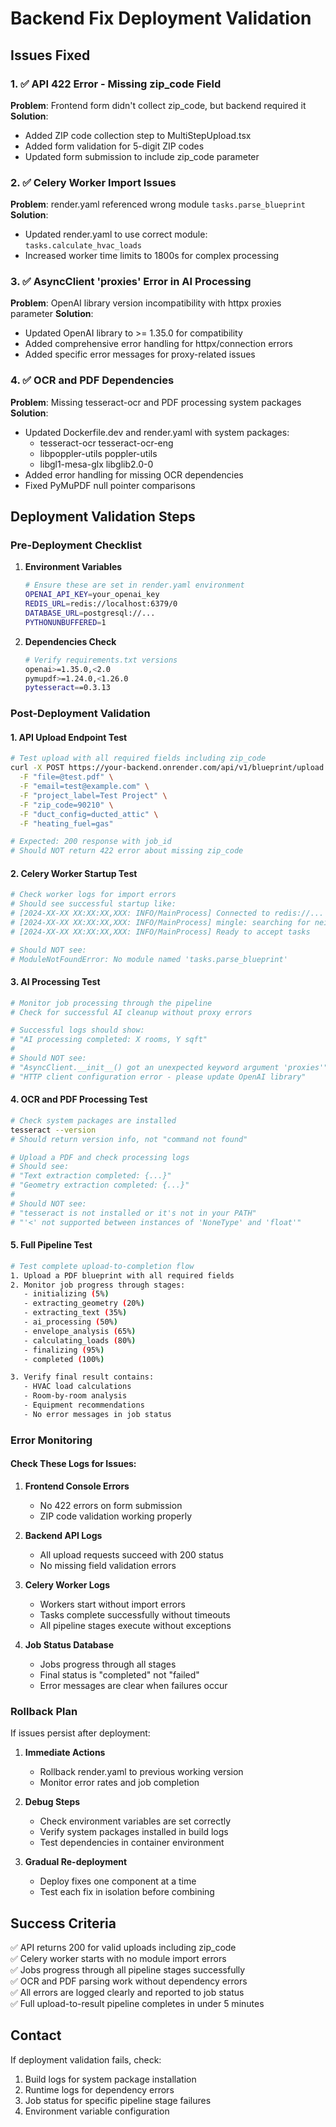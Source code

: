 # Backend Fix Deployment Validation

## Issues Fixed

### 1. ✅ API 422 Error - Missing zip_code Field
**Problem**: Frontend form didn't collect zip_code, but backend required it
**Solution**: 
- Added ZIP code collection step to MultiStepUpload.tsx 
- Added form validation for 5-digit ZIP codes
- Updated form submission to include zip_code parameter

### 2. ✅ Celery Worker Import Issues
**Problem**: render.yaml referenced wrong module `tasks.parse_blueprint` 
**Solution**:
- Updated render.yaml to use correct module: `tasks.calculate_hvac_loads`
- Increased worker time limits to 1800s for complex processing

### 3. ✅ AsyncClient 'proxies' Error in AI Processing  
**Problem**: OpenAI library version incompatibility with httpx proxies parameter
**Solution**:
- Updated OpenAI library to >= 1.35.0 for compatibility
- Added comprehensive error handling for httpx/connection errors
- Added specific error messages for proxy-related issues

### 4. ✅ OCR and PDF Dependencies
**Problem**: Missing tesseract-ocr and PDF processing system packages
**Solution**:
- Updated Dockerfile.dev and render.yaml with system packages:
  - tesseract-ocr tesseract-ocr-eng
  - libpoppler-utils poppler-utils  
  - libgl1-mesa-glx libglib2.0-0
- Added error handling for missing OCR dependencies
- Fixed PyMuPDF null pointer comparisons

## Deployment Validation Steps

### Pre-Deployment Checklist

1. **Environment Variables**
   ```bash
   # Ensure these are set in render.yaml environment
   OPENAI_API_KEY=your_openai_key
   REDIS_URL=redis://localhost:6379/0  
   DATABASE_URL=postgresql://...
   PYTHONUNBUFFERED=1
   ```

2. **Dependencies Check**
   ```bash
   # Verify requirements.txt versions
   openai>=1.35.0,<2.0
   pymupdf>=1.24.0,<1.26.0
   pytesseract==0.3.13
   ```

### Post-Deployment Validation

#### 1. API Upload Endpoint Test
```bash
# Test upload with all required fields including zip_code
curl -X POST https://your-backend.onrender.com/api/v1/blueprint/upload \
  -F "file=@test.pdf" \
  -F "email=test@example.com" \
  -F "project_label=Test Project" \
  -F "zip_code=90210" \
  -F "duct_config=ducted_attic" \
  -F "heating_fuel=gas"

# Expected: 200 response with job_id
# Should NOT return 422 error about missing zip_code
```

#### 2. Celery Worker Startup Test
```bash
# Check worker logs for import errors
# Should see successful startup like:
# [2024-XX-XX XX:XX:XX,XXX: INFO/MainProcess] Connected to redis://...
# [2024-XX-XX XX:XX:XX,XXX: INFO/MainProcess] mingle: searching for neighbors
# [2024-XX-XX XX:XX:XX,XXX: INFO/MainProcess] Ready to accept tasks

# Should NOT see:
# ModuleNotFoundError: No module named 'tasks.parse_blueprint'
```

#### 3. AI Processing Test
```bash
# Monitor job processing through the pipeline
# Check for successful AI cleanup without proxy errors

# Successful logs should show:
# "AI processing completed: X rooms, Y sqft"
# 
# Should NOT see:
# "AsyncClient.__init__() got an unexpected keyword argument 'proxies'"
# "HTTP client configuration error - please update OpenAI library"
```

#### 4. OCR and PDF Processing Test
```bash
# Check system packages are installed
tesseract --version
# Should return version info, not "command not found"

# Upload a PDF and check processing logs
# Should see:
# "Text extraction completed: {...}"
# "Geometry extraction completed: {...}"
#
# Should NOT see:
# "tesseract is not installed or it's not in your PATH"
# "'<' not supported between instances of 'NoneType' and 'float'"
```

#### 5. Full Pipeline Test
```bash
# Test complete upload-to-completion flow
1. Upload a PDF blueprint with all required fields
2. Monitor job progress through stages:
   - initializing (5%)
   - extracting_geometry (20%) 
   - extracting_text (35%)
   - ai_processing (50%)
   - envelope_analysis (65%)
   - calculating_loads (80%)
   - finalizing (95%)
   - completed (100%)

3. Verify final result contains:
   - HVAC load calculations
   - Room-by-room analysis
   - Equipment recommendations
   - No error messages in job status
```

### Error Monitoring

#### Check These Logs for Issues:

1. **Frontend Console Errors**
   - No 422 errors on form submission
   - ZIP code validation working properly

2. **Backend API Logs**  
   - All upload requests succeed with 200 status
   - No missing field validation errors

3. **Celery Worker Logs**
   - Workers start without import errors
   - Tasks complete successfully without timeouts
   - All pipeline stages execute without exceptions

4. **Job Status Database**
   - Jobs progress through all stages
   - Final status is "completed" not "failed"
   - Error messages are clear when failures occur

### Rollback Plan

If issues persist after deployment:

1. **Immediate Actions**
   - Rollback render.yaml to previous working version
   - Monitor error rates and job completion

2. **Debug Steps**
   - Check environment variables are set correctly
   - Verify system packages installed in build logs
   - Test dependencies in container environment

3. **Gradual Re-deployment**
   - Deploy fixes one component at a time
   - Test each fix in isolation before combining

## Success Criteria

✅ API returns 200 for valid uploads including zip_code  
✅ Celery worker starts with no module import errors  
✅ Jobs progress through all pipeline stages successfully  
✅ OCR and PDF parsing work without dependency errors  
✅ All errors are logged clearly and reported to job status  
✅ Full upload-to-result pipeline completes in under 5 minutes  

## Contact

If deployment validation fails, check:
1. Build logs for system package installation
2. Runtime logs for dependency errors  
3. Job status for specific pipeline stage failures
4. Environment variable configuration